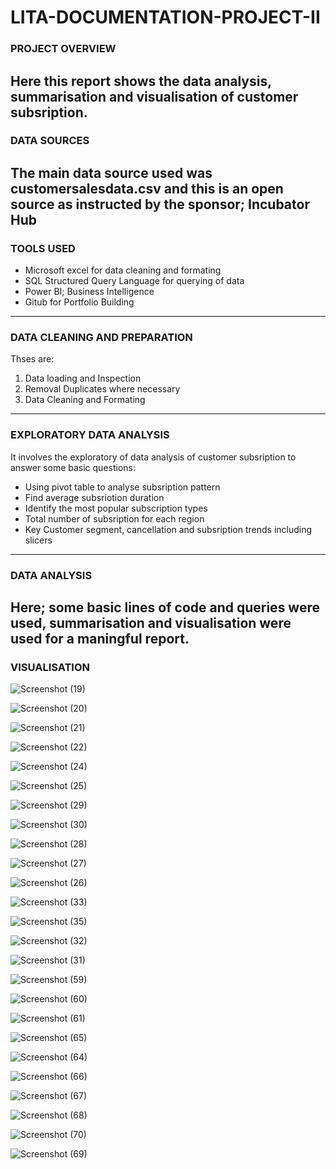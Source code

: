 # LITA-DOCUMENTATION-PROJECT-II

### PROJECT OVERVIEW
Here this report shows the data analysis, summarisation and visualisation of customer subsription.
---------------------
### DATA SOURCES
The main data source used was customersalesdata.csv and this is an open source as instructed by the sponsor; Incubator Hub
----------------------------
### TOOLS USED
- Microsoft excel for data cleaning and formating
- SQL Structured Query Language for querying of data
- Power BI; Business Intelligence
- Gitub for Portfolio Building
--------------------------
### DATA CLEANING AND PREPARATION
Thses are:
1. Data loading and Inspection
2. Removal Duplicates where necessary
3. Data Cleaning and Formating
----------------------------
### EXPLORATORY DATA ANALYSIS
It involves the exploratory of data analysis of customer subsription to answer some basic questions:
- Using pivot table to analyse subsription pattern
- Find average subsriotion duration
- Identify the most popular subscription types
- Total number of subsription for each region
- Key Customer segment, cancellation and subsription trends including slicers
-------------------------
### DATA ANALYSIS
Here; some basic lines of code and queries were used, summarisation and visualisation were used for a maningful report.
--------------------------
### VISUALISATION

![Screenshot (19)](https://github.com/user-attachments/assets/9b948ac6-6a55-4408-9232-09fbbe08dff3)

![Screenshot (20)](https://github.com/user-attachments/assets/da47d7aa-d9ee-4d5a-b2d1-6d15f98ebc67)

![Screenshot (21)](https://github.com/user-attachments/assets/36a396e5-b376-4c15-9f04-5e68b0c77388)

![Screenshot (22)](https://github.com/user-attachments/assets/f072f207-b195-4e4e-8aa9-b1a1bc33b96e)

![Screenshot (24)](https://github.com/user-attachments/assets/024a7c07-8d66-4b8f-b295-e9156f94b24d)

![Screenshot (25)](https://github.com/user-attachments/assets/f6cec21f-150f-4675-9e2b-06d6734e4aca)

![Screenshot (29)](https://github.com/user-attachments/assets/872a88a1-abb1-4c9c-9f34-96e6d2c4e1ad)

![Screenshot (30)](https://github.com/user-attachments/assets/447078da-79c4-40d0-9be0-176ba7205354)

![Screenshot (28)](https://github.com/user-attachments/assets/1e99237d-40c9-48c9-a986-74e9fa84470b)

![Screenshot (27)](https://github.com/user-attachments/assets/30f653ed-73a7-470a-a636-bd9664bbfc95)

![Screenshot (26)](https://github.com/user-attachments/assets/de54dc5c-d992-44ee-ba69-0a011c43b235)

![Screenshot (33)](https://github.com/user-attachments/assets/5075ccab-9a8f-4e76-8b25-fb75cab204fd)

![Screenshot (35)](https://github.com/user-attachments/assets/9acaed4a-180f-48fc-8999-38ee983e2b86)

![Screenshot (32)](https://github.com/user-attachments/assets/cd413e20-4164-420d-9e14-7da724fd9550)

![Screenshot (31)](https://github.com/user-attachments/assets/60453f78-86c3-4ccc-babb-c0359607b8c9)

![Screenshot (59)](https://github.com/user-attachments/assets/e6d7195a-daa7-4f36-92a1-03c64941302b)

![Screenshot (60)](https://github.com/user-attachments/assets/f33ed99f-96e3-4867-b546-f21a9624f696)

![Screenshot (61)](https://github.com/user-attachments/assets/aa99ca71-7369-4e06-8c71-d9643f3fd293)

![Screenshot (65)](https://github.com/user-attachments/assets/c2bc3d53-be36-41ab-a34b-585fb830ee34)

![Screenshot (64)](https://github.com/user-attachments/assets/2edde259-0568-4049-a591-0ac2f5c26266)

![Screenshot (66)](https://github.com/user-attachments/assets/c13db096-5699-4536-a742-2162699655a0)

![Screenshot (67)](https://github.com/user-attachments/assets/2f126326-ad5e-4557-9cdd-f766c3a6839b)

![Screenshot (68)](https://github.com/user-attachments/assets/2003e414-fa65-4e92-bf2d-57f39d009f46)

![Screenshot (70)](https://github.com/user-attachments/assets/d10b035f-b55a-4093-ab04-472233db1fe9)


![Screenshot (69)](https://github.com/user-attachments/assets/7e171e82-3781-4562-9cb9-2b20bf974054)



